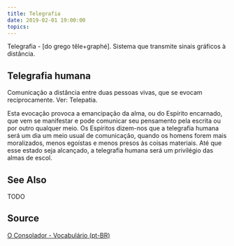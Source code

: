 ```yaml
---
title: Telegrafia
date: 2019-02-01 19:00:00
topics:
---
```


Telegrafia - [do grego têle+graphé]. Sistema que transmite sinais gráficos à distância. 

## Telegrafia humana
Comunicação a distância entre duas pessoas vivas, que se evocam reciprocamente. Ver: Telepatia.

Esta evocação provoca a emancipação da alma, ou do Espírito encarnado, que vem se manifestar e pode comunicar seu pensamento pela escrita ou por outro qualquer meio. Os Espíritos dizem-nos que a telegrafia humana será um dia um meio usual de comunicação, quando os homens forem mais moralizados, menos egoístas e menos presos às coisas materiais. Até que esse estado seja alcançado, a telegrafia humana será um privilégio das almas de escol.

## See Also
TODO

## Source
[O Consolador - Vocabulário (pt-BR)](http://www.oconsolador.com.br/linkfixo/vocabulario/principal.html)
